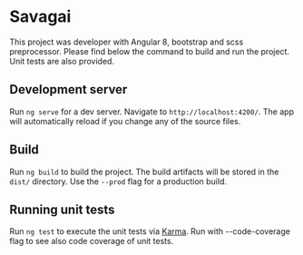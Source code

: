 # Savagai

This project was developer with Angular 8, bootstrap and scss preprocessor.
Please find below the command to build and run the project.
Unit tests are also provided.

## Development server

Run `ng serve` for a dev server. Navigate to `http://localhost:4200/`. The app will automatically reload if you change any of the source files.

## Build

Run `ng build` to build the project. The build artifacts will be stored in the `dist/` directory. Use the `--prod` flag for a production build.

## Running unit tests

Run `ng test` to execute the unit tests via [Karma](https://karma-runner.github.io). Run with --code-coverage flag to see also code coverage of unit tests.
